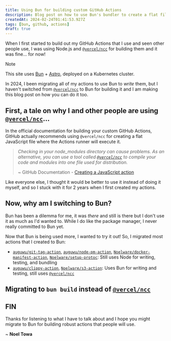 ```yaml
---
title: Using Bun for building custom GitHub Actions
description: Blog post on how to use Bun's bundler to create a flat file for GitHub Actions and why you should use it.
createdAt: 2024-02-24T01:41:53.927Z
tags: [bun, github, actions]
draft: true
---
```


When I first started to build out my GitHub Actions that I use and seen other people use, I was using Node.js and [`@vercel/ncc`] for building them and it was fine... for now!

> [!NOTE]
> This site uses [Bun](https://bun.sh) + [Astro](https://astro.build), deployed on a Kubernetes cluster.

In 2024, I been migrating all of my actions to use Bun to _write_ them, but I haven't switched from [`@vercel/ncc`] to Bun for building it and I am making this blog post on how you can do it too.

## First, a tale on why I and other people are using [`@vercel/ncc`]...

In the official documentation for building your custom GitHub Actions, GitHub actually recommends using `@vercel/ncc` for creating a flat JavaScript file where the Actions runner will execute it.

> _Checking in your node_modules directory can cause problems. As an alternative, you can use a tool called [`@vercel/ncc`] to compile your code and modules into one file used for distribution._
>
> ~ GitHub Documentation - [Creating a JavaScript action]

Like everyone else, I thought it would be better to use it instead of doing it myself, and so I stuck with it for 2 years when I first created my actions.

## Now, why am I switching to Bun?

Bun has been a dilemma for me, it was _there_ and still is there but I don't use it as much as I'd wanted to. While I do like the package manager, I never really committed to Bun yet.

Now that Bun is being used more, I wanted to try it out! So, I migrated most actions that I created to Bun:

-   [`auguwu/git-tag-action`], [`auguwu/node-pm-action`], [`Noelware/docker-manifest-action`], [`Noelware/setup-protoc`]: Still uses Node for writing, testing, and bundling
-   [`auguwu/clippy-action`], [`Noelware/s3-action`]: Uses Bun for writing and testing, still uses [`@vercel/ncc`]

## Migrating to `bun build` instead of [`@vercel/ncc`]

<!-- TODO: this -->

## FIN

Thanks for listening to what I have to talk about and I hope you might migrate to Bun for building robust actions that people will use.

~ **Noel Towa**

[Creating a JavaScript action]: https://docs.github.com/en/actions/creating-actions/creating-a-javascript-action#commit-tag-and-push-your-action-to-github
[`Noelware/docker-manifest-action`]: https://github.com/Noelware/docker-manifest-action
[`Noelware/setup-protoc`]: https://github.com/Noelware/setup-protoc
[`auguwu/node-pm-action`]: https://github.com/auguwu/node-pm-action
[`auguwu/git-tag-action`]: https://github.com/auguwu/git-tag-action
[`auguwu/clippy-action`]: https://github.com/auguwu/clippy-action
[`Noelware/s3-action`]: https://github.com/Noelware/s3-action
[`@vercel/ncc`]: https://npm.im/@vercel/ncc
